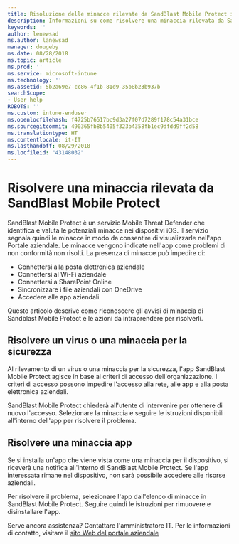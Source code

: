 ```yaml
---
title: Risoluzione delle minacce rilevate da SandBlast Mobile Protect in iOS | Microsoft Docs
description: Informazioni su come risolvere una minaccia rilevata da SandBlast Mobile Protect per iOS.
keywords: ''
author: lenewsad
ms.author: lanewsad
manager: dougeby
ms.date: 08/28/2018
ms.topic: article
ms.prod: ''
ms.service: microsoft-intune
ms.technology: ''
ms.assetid: 5b2a69e7-cc86-4f1b-81d9-35b8b23b937b
searchScope:
- User help
ROBOTS: ''
ms.custom: intune-enduser
ms.openlocfilehash: f4725b76517bc9d3a27f07d7289f178c54a31bce
ms.sourcegitcommit: 490365fb8b5405f323b4358fb1ec9dfdd9ff2d58
ms.translationtype: HT
ms.contentlocale: it-IT
ms.lasthandoff: 08/29/2018
ms.locfileid: "43148032"
---
```

# <a name="resolve-a-threat-found-by-sandblast-mobile-protect"></a>Risolvere una minaccia rilevata da SandBlast Mobile Protect

SandBlast Mobile Protect è un servizio Mobile Threat Defender che identifica e valuta le potenziali minacce nei dispositivi iOS. Il servizio segnala quindi le minacce in modo da consentire di visualizzarle nell'app Portale aziendale. Le minacce vengono indicate nell'app come problemi di non conformità non risolti. La presenza di minacce può impedire di:   

* Connettersi alla posta elettronica aziendale
* Connettersi al Wi-Fi aziendale
* Connettersi a SharePoint Online
* Sincronizzare i file aziendali con OneDrive
* Accedere alle app aziendali

Questo articolo descrive come riconoscere gli avvisi di minaccia di Sandblast Mobile Protect e le azioni da intraprendere per risolverli.  

## <a name="troubleshoot-virus-or-security-threat"></a>Risolvere un virus o una minaccia per la sicurezza  
Al rilevamento di un virus o una minaccia per la sicurezza, l'app SandBlast Mobile Protect agisce in base ai criteri di accesso dell'organizzazione. I criteri di accesso possono impedire l'accesso alla rete, alle app e alla posta elettronica aziendali.  

SandBlast Mobile Protect chiederà all'utente di intervenire per ottenere di nuovo l'accesso. Selezionare la minaccia e seguire le istruzioni disponibili all'interno dell'app per risolvere il problema.  

## <a name="troubleshoot-an-app-threat"></a>Risolvere una minaccia app  

Se si installa un'app che viene vista come una minaccia per il dispositivo, si riceverà una notifica all'interno di SandBlast Mobile Protect. Se l'app interessata rimane nel dispositivo, non sarà possibile accedere alle risorse aziendali.  

Per risolvere il problema, selezionare l'app dall'elenco di minacce in SandBlast Mobile Protect. Seguire quindi le istruzioni per rimuovere e disinstallare l'app.  

Serve ancora assistenza? Contattare l'amministratore IT. Per le informazioni di contatto, visitare il [sito Web del portale aziendale](https://go.microsoft.com/fwlink/?linkid=2010980)
